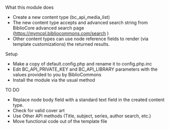 What this module does

- Create a new content type (bc_api_media_list)
- The new content type accepts and advanced search string from BiblioCore advanced search page (https://mymcpl.bibliocommons.com/search )
- Other content types can use node reference fields to render (via template customizations) the returned results.

Setup

- Make a copy of default.config.php and rename it to config.php.inc
- Edit BC_API_PRIVATE_KEY and BC_API_LIBRARY parameters with the values provided to you by BiblioCommons
- Install the module via the usual method


TO DO
- Replace node body field with a standard text field in the created content type.
- Check for valid cover art
- Use Other API methods (Title, subject, series, author search, etc.)
- Move functional code out of the template file
